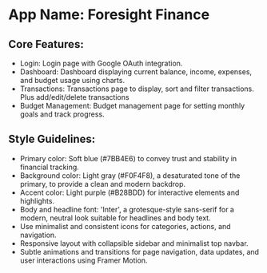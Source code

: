 # **App Name**: Foresight Finance

## Core Features:

- Login: Login page with Google OAuth integration.
- Dashboard: Dashboard displaying current balance, income, expenses, and budget usage using charts.
- Transactions: Transactions page to display, sort and filter transactions. Plus add/edit/delete transactions
- Budget Management: Budget management page for setting monthly goals and track progress.

## Style Guidelines:

- Primary color: Soft blue (#7BB4E6) to convey trust and stability in financial tracking.
- Background color: Light gray (#F0F4F8), a desaturated tone of the primary, to provide a clean and modern backdrop.
- Accent color: Light purple (#B28BDD) for interactive elements and highlights.
- Body and headline font: 'Inter', a grotesque-style sans-serif for a modern, neutral look suitable for headlines and body text.
- Use minimalist and consistent icons for categories, actions, and navigation.
- Responsive layout with collapsible sidebar and minimalist top navbar.
- Subtle animations and transitions for page navigation, data updates, and user interactions using Framer Motion.